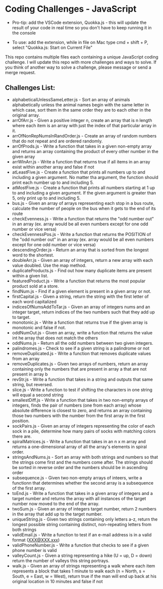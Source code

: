 # Coding Challenges - JavaScript

* Pro-tip: add the VSCode extension, Quokka.js - this will update the result of your code in real time so you don't have to keep running it in the console
- To use: add the extension, while in file on Mac type cmd + shift + P, select "Quokka.js: Start on Current File"

This repo contains multiple files each containing a unique JavaScript coding challenge. I will update this repo with more challenges and ways to solve. If you think of another way to solve a challenge, please message or send a merge request.

## Challenges List:
- alphabeticalUnlessSameLetter.js - Sort an array of animals alphabetically unless the animal names begin with the same letter in which case, sort them in the same order they are to each other in the original array.
- arrOfArr.js - Given a positive integer n, create an array that is n length where each item is an array with just the index of that particular array in it.
- arrOfNonRepNumsInRandOrder.js - Create an array of random numbers that do not repeat and are ordered randomly.
- arrOfProds.js - Write a function that takes in a given non-empty array and returns an array containing the product of every other number in the given array
- arrWInArr.js - Write a function that returns true if all items in an array exist within another array and false if not 
- atLeastFive.js - Create a function that prints all numbers up to and including a given argument. No matter tha argument, the function should print each number up to and including 5.
- atMostFive.js - Create a function that prints all numbers starting at 1 up to and including a given argument. If the given argument is greater than 5, only print up to and including 5.
- bus.js - Given an array of arrays representing each stop in a bus route, calculate the number of people on the bus when it gets to the end of its route
- checkEvenness.js - Write a function that returns the "odd number out" in an array (ex. array would be all even numbers except for one odd number or vice versa)
- checkEvennessPos.js - Write a function that returns the POSITION of the "odd number out" in an array (ex. array would be all even numbers except for one odd number or vice versa)
- descendingOrder.js - Return an array that is sorted from the longest word to the shortest.
- doubleArr.js - Given an array of integers, return a new array with each value doubled. Use the map method.
- duplicateProducts.js - Find out how many duplicate items are present within a given list.
- featuredProduct.js - Write a function that returns the most popular product sold at a store. 
- findNum.js - Find if a given element is present in a given array or not.
- firstCapital.js - Given a string, return the string with the first letter of each word capitalized
- indicesOfNumsAddToTar.js - Given an array of integers nums and an integer target, return indices of the two numbers such that they add up to target.
- monotonic.js - Write a function that returns true if the given array is monotonic and false if not.
- oddNumOut.js - Given an array, write a function that returns the value int he array that does not match the others
- oddNums.js - Return all the odd numbers between two given integers.
- palindromes.js - Check to see if a given string is a palindrome or not
- removeDuplicated.js - Write a function that removes duplicate values from an array
- removeDuplicates.js - Given two arrays of numbers, return an array containing only the numbers that are present in array a that are not present in array b
- revStr.js - Write a function that takes in a string and outputs that same string, but reversed.
- slice.js - Write a function to test if shifting the characters in one string will equal a second string
- smallestDiff.js - Write a function that takes in two non-empty arrays of integers, finds the pair of numbers (one from each array) whose absolute difference is closest to zero, and returns an array containing those two numbers with the number from the first array in the first position.
- sockPairs.js - Given an array of integers representing the color of each sock in a pile, determine how many pairs of socks with matching colors there are.
- spiralMatrices.js - Write a function that takes in an n x m array and returns a one-dimensional array of all the array's elements in spiral order.
- stringsAndNums.js - Sort an array with both strings and numbers so that the strings come first and the numbers come after. The strings should be sorted in reverse order and the numbers should be in ascending order
- subsequence.js - Given two non-empty arrays of inteers, write a functionn that determines whether the second array is a subsequence of the first array.
- toEnd.js - Write a function that takes in a given array of integers and a target number and returns the array with all instances of the target number now moved to the end of the array.
- twoSum.js - Given an array of integers target number, return 2 numbers in the array that add up to the target number.
- uniqueString.js - Given two strings containing only letters a-z, return the longest possible string containing distinct, non-repeating letters from both strings
- validEmail.js - Write a function to test if an e-mail address is in a valid format (XXX@XXX.xxx)
- validPhoneNumber.js - Write a function that checks to see if a given phone number is valid
- valleyCount.js - Given a string representing a hike (U = up, D = down) return the number of valleys this string portrays.
- walk.js - Given an array of strings representing a walk where each item represents a block that takes 1 minute to walk each (n = North, s = South, e = East, w = West), return true if the man will end up back at his original location in 10 minutes and false if not


